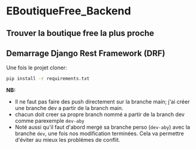 # EBoutiqueFree_Backend
## Trouver la boutique free la plus proche 


## Demarrage Django Rest Framework (DRF)

Une fois le projet cloner: 

```bash
pip install -r requirements.txt
```

**NB:** 
- Il ne faut pas faire des push directement sur la branche main; j'ai créer une branche dev a partir de la branch main.
- chacun doit creer sa propre branch nommé a partir de la branch dev comme parexemple `dev-aby`
- Noté aussi qu'il faut d'abord mergé sa branche perso (`dev-aby`) avec la branche `dev`, une fois nos modification terminées. Cela va permettre d'éviter au mieux les problémes de conflit.
 
